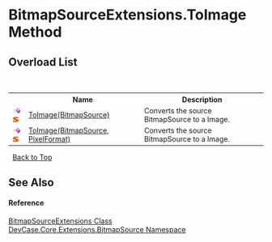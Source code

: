 # BitmapSourceExtensions.ToImage Method 
 


## Overload List
&nbsp;<table><tr><th></th><th>Name</th><th>Description</th></tr><tr><td>![Public method](media/pubmethod.gif "Public method")![Static member](media/static.gif "Static member")</td><td><a href="M_DevCase_Core_Extensions_BitmapSource_BitmapSourceExtensions_ToImage">ToImage(BitmapSource)</a></td><td>
Converts the source BitmapSource to a Image.</td></tr><tr><td>![Public method](media/pubmethod.gif "Public method")![Static member](media/static.gif "Static member")</td><td><a href="M_DevCase_Core_Extensions_BitmapSource_BitmapSourceExtensions_ToImage_1">ToImage(BitmapSource, PixelFormat)</a></td><td>
Converts the source BitmapSource to a Image.</td></tr></table>&nbsp;
<a href="#bitmapsourceextensions.toimage-method">Back to Top</a>

## See Also


#### Reference
<a href="T_DevCase_Core_Extensions_BitmapSource_BitmapSourceExtensions">BitmapSourceExtensions Class</a><br /><a href="N_DevCase_Core_Extensions_BitmapSource">DevCase.Core.Extensions.BitmapSource Namespace</a><br />